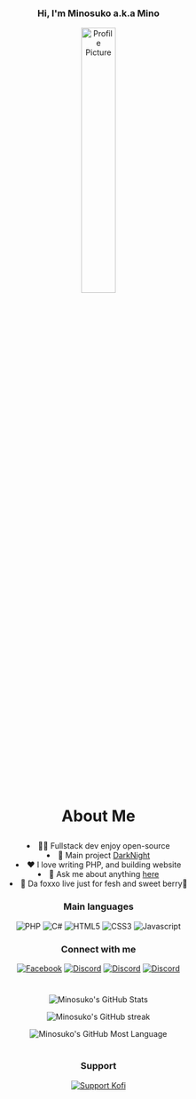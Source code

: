 
### <p align="center" width="100%">Hi, I'm Minosuko a.k.a Mino</p>

<div align="center">
	<img src="https://minosuko.undo.it/assets/images/avatar.svg" alt="Profile Picture" width="35%">
</div>

# <p align="center" width="100%">About Me</p>
<li align="center">👨‍💻 Fullstack dev enjoy open-source</li>
<li align="center">📝 Main project <a href="https://github.com/Minosuko/DarkNight">DarkNight</a></li>
<li align="center">❤️ I love writing PHP, and building website</li>
<li align="center">💬 Ask me about anything  <a href="https://github.com/Minosuko/Minosuko/issues">here</a></li>
<li align="center">🤍 Da foxxo live just for fesh and sweet berry🍒</li>


### <p align="center" width="100%">Main languages</p>
<p align="center" width="100%">
	<img alt="PHP" src="https://img.shields.io/badge/php-%23777BB4.svg?&style=for-the-badge&logo=php&logoColor=white"/>
	<img alt="C#" src="https://img.shields.io/badge/c%23%20-%23239120.svg?&style=for-the-badge&logo=c-sharp&logoColor=white"/>
	<img alt="HTML5" src="https://img.shields.io/badge/html5-%23E34F26.svg?&style=for-the-badge&logo=html5&logoColor=white"/>
	<img alt="CSS3" src="https://img.shields.io/badge/css3-%231572B6.svg?&style=for-the-badge&logo=css3&logoColor=white"/>
	<img alt="Javascript" src="https://img.shields.io/badge/javascript-%23F7DF1E.svg?&style=for-the-badge&logo=Javascript&logoColor=white"/>
</p>


### <p align="center" width="100%">Connect with me</p>
<p align="center" width="100%">
	<a href="https://fb.com/MinoFoxc" target="_blank"><img alt="Facebook" src="https://img.shields.io/badge/facebook-%230866FF.svg?&style=for-the-badge&logo=Facebook&logoColor=white"/></a>
	<a href="https://discord.com/users/875648914513092618" target="_blank"><img alt="Discord" src="https://img.shields.io/badge/discord-%235865F2.svg?&style=for-the-badge&logo=Discord&logoColor=white"/></a>
	<a href="https://x.com/MinosukoUwU" target="_blank"><img alt="Discord" src="https://img.shields.io/badge/twitter%20(X)-%23000000.svg?&style=for-the-badge&logo=X&logoColor=white"/></a>
	<a href="https://bsky.app/profile/minosuko.lesbian.cat" target="_blank"><img alt="Discord" src="https://img.shields.io/badge/BSky-%230285FF.svg?&style=for-the-badge&logo=Bluesky&logoColor=white"/></a>
</p>


#  

<p align="center" width="100%">
	<img alt="Minosuko's GitHub Stats" src="https://github-readme-stats.vercel.app/api?username=Minosuko&theme=tokyonight&hide_border=true&bg_color=0D111700"/>
</p>
<p align="center" width="100%">
	<img alt="Minosuko's GitHub streak" src="https://github-readme-streak-stats.herokuapp.com?user=Minosuko&theme=tokyonight&hide_border=true&border_radius=15&date_format=j%2Fn%5B%2FY%5D&background=0D111700"/>
</p>
<p align="center" width="100%">
	<img alt="Minosuko's GitHub Most Language" src="https://github-readme-stats.vercel.app/api/top-langs/?username=Minosuko&theme=tokyonight&hide_border=true&bg_color=0D111700"/>
</p>


# 

### <p align="center">Support</p>
<p align="center">
	<a href="https://ko-fi.com/minosuko">
		<img src="https://storage.ko-fi.com/cdn/kofi1.png?v=3" alt="Support Kofi">
	</a>
<p>
